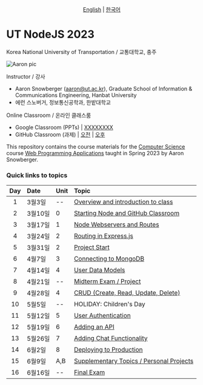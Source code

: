 <p align="center">
  <a href="/en">English</a> | <a href="/ko">한국어</a>
</p>

# UT NodeJS 2023

Korea National University of Transportation / 교통대학교, 충주

![Aaron pic](https://avatars.githubusercontent.com/u/6644259?s=200&v=4)

Instructor / 강사

- Aaron Snowberger ([aaron@ut.ac.kr](aaron@ut.ac.kr)), Graduate School of Information & Communications Engineering, Hanbat University
- 에런 스노버거, 정보통신공학과, 한밭대학교

Online Classroom / 온라인 클래스룸

- Google Classroom (PPTs) | [XXXXXXXX](https://classroom.google.com)
- GitHub Classroom (과제) | [오전](https://classroom.github.com/classrooms/126310482-2023sp-259122-1-am) | [오후](https://classroom.github.com/classrooms/126310482-2023sp-259122-2-pm)

This repository contains the course materials for the [Computer Science](https://www.lse.ac.uk/study-at-lse/Summer-Schools/Summer-School/Courses/Secure/Research-Methods-Data-Science-and-Mathematics) course [Web Programming Applications](https://www.lse.ac.uk/study-at-lse/Summer-Schools/Summer-School/Courses/Secure/Research-Methods-Data-Science-and-Mathematics/ME314) taught in Spring 2023 by Aaron Snowberger.

### Quick links to topics

| Day | Date    | Unit | Topic                                                                       |
| :-: | :------ | :--- | :-------------------------------------------------------------------------- |
|  1  | 3월3일  | --   | [Overview and introduction to class](#1-overview-and-introduction-to-class) |
|  2  | 3월10일 | 0    | [Starting Node and GitHub Classroom](#2-starting-node-and-github-classroom) |
|  3  | 3월17일 | 1    | [Node Webservers and Routes](#3-node-webservers-and-routes)                 |
|  4  | 3월24일 | 2    | [Routing in Express.js](#4-routing-in-expressjs)                            |
|  5  | 3월31일 | 2    | [Project Start](#5-project-start)                                           |
|  6  | 4월7일  | 3    | [Connecting to MongoDB](#6-connecting-to-mongodb)                           |
|  7  | 4월14일 | 4    | [User Data Models](#7-user-data-models)                                     |
|  8  | 4월21일 | --   | [Midterm Exam / Project](#midterm-exam)                                     |
|  9  | 4월28일 | 4    | [CRUD (Create, Read, Update, Delete)](#8-crud-create-read-update-delete)    |
| 10  | 5월5일  | --   | HOLIDAY: Children's Day                                                     |
| 11  | 5월12일 | 5    | [User Authentication](#9-user-authentication)                               |
| 12  | 5월19일 | 6    | [Adding an API](#10-adding-an-api)                                          |
| 13  | 5월26일 | 7    | [Adding Chat Functionality](#11-adding-chat-functionality)                  |
| 14  | 6월2일  | 8    | [Deploying to Production](#12-deploying-to-production)                      |
| 15  | 6월9일  | A,B  | [Supplementary Topics / Personal Projects](#13-supplementary-topics)        |
| 16  | 6월16일 | --   | [Final Exam](#final-exam)                                                   |

<!----
| 16  | 6월16일 | --   | [Personal Projects](#14-personal-projects)                                  |
| 17  | 6월23일 | --   | [Final Exam](#final-exam)                                                   |
| 18  | 6월30일 | --   | [Grading Period](#grading)                                                  |
---->
